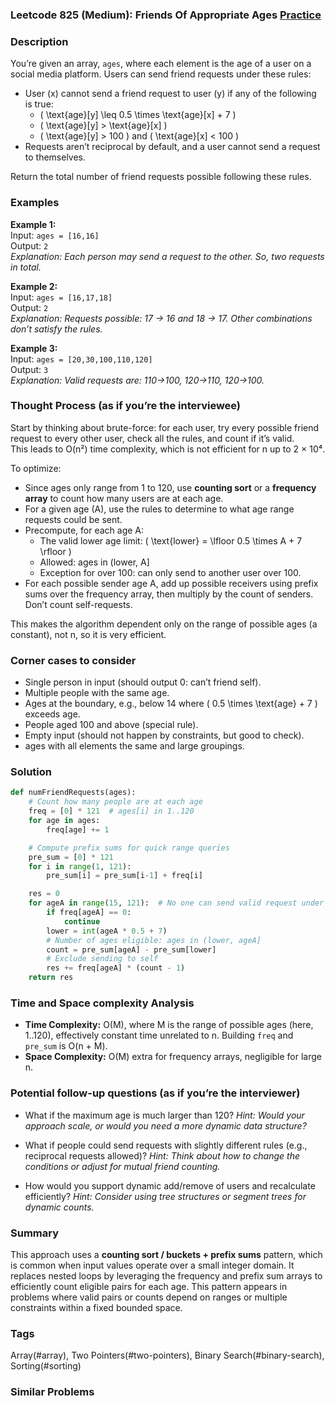 ### Leetcode 825 (Medium): Friends Of Appropriate Ages [Practice](https://leetcode.com/problems/friends-of-appropriate-ages)

### Description  
You’re given an array, `ages`, where each element is the age of a user on a social media platform. Users can send friend requests under these rules:

- User \(x\) cannot send a friend request to user \(y\) if any of the following is true:
  - \( \text{age}[y] \leq 0.5 \times \text{age}[x] + 7 \)
  - \( \text{age}[y] > \text{age}[x] \)
  - \( \text{age}[y] > 100 \) and \( \text{age}[x] < 100 \)
- Requests aren’t reciprocal by default, and a user cannot send a request to themselves.

Return the total number of friend requests possible following these rules.

### Examples  

**Example 1:**  
Input: `ages = [16,16]`  
Output: `2`  
*Explanation: Each person may send a request to the other. So, two requests in total.*

**Example 2:**  
Input: `ages = [16,17,18]`  
Output: `2`  
*Explanation: Requests possible: 17 → 16 and 18 → 17. Other combinations don’t satisfy the rules.*

**Example 3:**  
Input: `ages = [20,30,100,110,120]`  
Output: `3`  
*Explanation: Valid requests are: 110→100, 120→110, 120→100.*

### Thought Process (as if you’re the interviewee)  

Start by thinking about brute-force: for each user, try every possible friend request to every other user, check all the rules, and count if it’s valid.  
This leads to O(n²) time complexity, which is not efficient for n up to 2 × 10⁴.

To optimize:
- Since ages only range from 1 to 120, use **counting sort** or a **frequency array** to count how many users are at each age.
- For a given age \(A\), use the rules to determine to what age range requests could be sent.
- Precompute, for each age A:
  - The valid lower age limit: \( \text{lower} = \lfloor 0.5 \times A + 7 \rfloor \)
  - Allowed: ages in (lower, A]
  - Exception for over 100: can only send to another user over 100.
- For each possible sender age A, add up possible receivers using prefix sums over the frequency array, then multiply by the count of senders. Don’t count self-requests.

This makes the algorithm dependent only on the range of possible ages (a constant), not n, so it is very efficient.

### Corner cases to consider  
- Single person in input (should output 0: can’t friend self).
- Multiple people with the same age.
- Ages at the boundary, e.g., below 14 where \( 0.5 \times \text{age} + 7 \) exceeds age.
- People aged 100 and above (special rule).
- Empty input (should not happen by constraints, but good to check).
- ages with all elements the same and large groupings.

### Solution

```python
def numFriendRequests(ages):
    # Count how many people are at each age
    freq = [0] * 121  # ages[i] in 1..120
    for age in ages:
        freq[age] += 1

    # Compute prefix sums for quick range queries
    pre_sum = [0] * 121
    for i in range(1, 121):
        pre_sum[i] = pre_sum[i-1] + freq[i]

    res = 0
    for ageA in range(15, 121):  # No one can send valid request under age 15
        if freq[ageA] == 0:
            continue
        lower = int(ageA * 0.5 + 7)
        # Number of ages eligible: ages in (lower, ageA]
        count = pre_sum[ageA] - pre_sum[lower]
        # Exclude sending to self
        res += freq[ageA] * (count - 1)
    return res
```

### Time and Space complexity Analysis  

- **Time Complexity:** O(M), where M is the range of possible ages (here, 1..120), effectively constant time unrelated to n. Building `freq` and `pre_sum` is O(n + M).
- **Space Complexity:** O(M) extra for frequency arrays, negligible for large n.

### Potential follow-up questions (as if you’re the interviewer)  

- What if the maximum age is much larger than 120?
  *Hint: Would your approach scale, or would you need a more dynamic data structure?*

- What if people could send requests with slightly different rules (e.g., reciprocal requests allowed)?
  *Hint: Think about how to change the conditions or adjust for mutual friend counting.*

- How would you support dynamic add/remove of users and recalculate efficiently?
  *Hint: Consider using tree structures or segment trees for dynamic counts.*

### Summary
This approach uses a **counting sort / buckets + prefix sums** pattern, which is common when input values operate over a small integer domain. It replaces nested loops by leveraging the frequency and prefix sum arrays to efficiently count eligible pairs for each age. This pattern appears in problems where valid pairs or counts depend on ranges or multiple constraints within a fixed bounded space.

### Tags
Array(#array), Two Pointers(#two-pointers), Binary Search(#binary-search), Sorting(#sorting)

### Similar Problems

